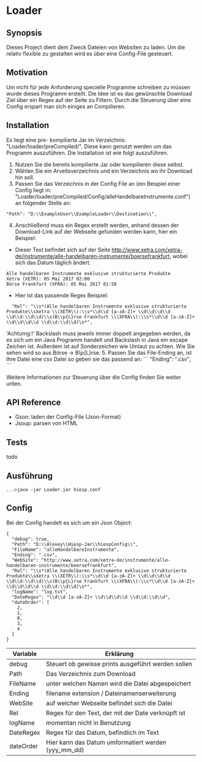 # Loader
## Synopsis

Dieses Project dient dem Zweck Dateien von Websiten zu laden. Um die relativ flexible zu gestalten wird es über eine Config-File gesteuert.

## Motivation

Um nicht für jede Anforderung specielle Programme schreiben zu müssen wurde dieses Programm erstellt. Die Idee ist es das gewünschte Download Ziel über ein Regex auf der Seite zu Filtern. Durch die Steuerung über eine Config erspart man sich einiges an Compilieren.

## Installation

Es liegt eine pre- kompilierte Jar im Verzeichnis: "Loader/loader/preCompiled/". Diese kann genutzt werden um das Programm auszuführen.
Die Installation ist wie folgt auszuführen.
1. Nutzen Sie die bereits kompilierte Jar oder kompilieren diese selbst.
2. Wählen Sie ein Arveitsverzeichnis und ein Verzeichnis wo ihr Download hin soll.
3. Passen Sie das Verzeichnis in der Config File an (ein Beispiel einer Config liegt in: "Loader/loader/preCompiled/Config/alleHandelbareInstrumente.conf") an folgender Stelle an:
```
"Path": "D:\\ExampleUser\\ExampleLoader\\Destination\\",
```
4. Anschließend muss ein Regex erstellt werden, anhand dessen der Download-Link auf der Webseite gefunden werden kann, hier ein Beispiel:
- Dieser Text befindet sich auf der Seite http://www.xetra.com/xetra-de/instrumente/alle-handelbaren-instrumente/boersefrankfurt, wobei sich das Datum täglich ändert.
```
Alle handelbaren Instrumente exklusive strukturierte Produkte
Xetra (XETR): 05 Mai 2017 02:00
Börse Frankfurt (XFRA): 05 Mai 2017 01:58
```
- Hier ist das passende Regex Beispiel:
```
  "Rel": "\\s*(Alle handelbaren Instrumente exklusive strukturierte Produkte\\sXetra \\(XETR\\):\\s*\\d\\d [a-zA-Z]+ \\d\\d\\d\\d \\d\\d:\\d\\d)\\s(B\\p{L}rse Frankfurt \\(XFRA\\):\\s*\\d\\d [a-zA-Z]+ \\d\\d\\d\\d \\d\\d:\\d\\d)\s*",
```
'Achtumg:!' Backslash muss jeweils immer doppelt angegeben werden, da es sich um ein Java Programm handelt und Backslash in Java ein escape Zeichen ist. Außerdem ist auf Sonderzeichen wie Umlaut zu achten. Wie Sie sehen wird so aus Börse -> B\\p{L}rse.
5. Passen Sie das File-Ending an, ist Ihre Datei eine csv Datei so geben sie das passend an:
´´´
  "Ending": ".csv",
´´´

Weitere Informationen zur Steuerung über die Config finden Sie weiter unten.

## API Reference

- Gson: laden der Config-File (Json-Format)
- Jsoup: parsen von HTML

## Tests

todo

## Ausführung

```
...>java -jar Loader.jar hiesp.conf
```

## Config

Bei der Config handelt es sich um ein Json Object:
```
{
  "debug": true,
  "Path": "D:\\Alexey\\Hiesp-Jar\\hiespConfig\\",
  "FileName": "alleHandelbareInstrumente",
  "Ending": ".csv",
  "WebSite": "http://www.xetra.com/xetra-de/instrumente/alle-handelbaren-instrumente/boersefrankfurt",
  "Rel": "\\s*(Alle handelbaren Instrumente exklusive strukturierte Produkte\\sXetra \\(XETR\\):\\s*\\d\\d [a-zA-Z]+ \\d\\d\\d\\d \\d\\d:\\d\\d)\\s(B\\p{L}rse Frankfurt \\(XFRA\\):\\s*\\d\\d [a-zA-Z]+ \\d\\d\\d\\d \\d\\d:\\d\\d)\s*",
  "logName": "log.txt",
  "DateRegex": "\\d\\d [a-zA-Z]+ \\d\\d\\d\\d \\d\\d:\\d\\d",
  "dateOrder": [
    2,
    1,
    0,
    3,
    4
  ]
}
```  
| Variable      | Erklärung |
| ------------- | --------- |
| debug | Steuert ob gewisse prints ausgeführt werden sollen  |
| Path  | Das Verzeichnis zum Download  |
| FileName  | unter welchen Namen wird die Datei abgespeichert |
| Ending  | filename extension / Dateinamenserweiterung |
| WebSite  | auf welcher Webseite befindet sich die Datei |
| Rel  | Regex für den Text, der mit der Date verknüpft ist |
| logName  | momentan nicht in Benutzung |
| DateRegex  | Regex für das Datum, befindlich im Text |
| dateOrder  | Hier kann das Datum umformatiert werden (yyy_mm_dd) |
